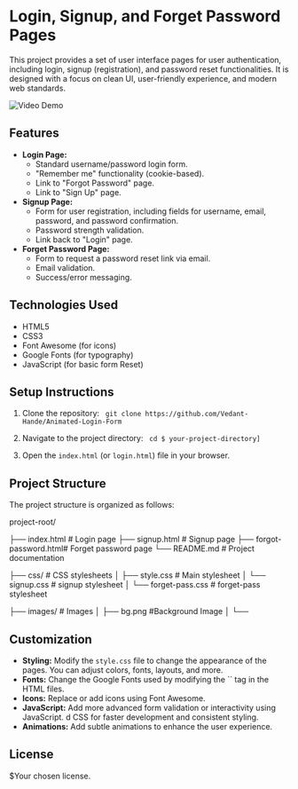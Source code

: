 # Login, Signup, and Forget Password Pages

This project provides a set of user interface pages for user authentication, including login, signup (registration), and password reset functionalities.  It is designed with a focus on clean UI, user-friendly experience, and modern web standards.

![Video Demo](https://animated-login-form-w9y4.vercel.app/ "A short demo ")


## Features

*   **Login Page:**
    *   Standard username/password login form.
    *   "Remember me" functionality (cookie-based).
    *   Link to "Forgot Password" page.
    *   Link to "Sign Up" page.
*   **Signup Page:**
    *   Form for user registration, including fields for username, email, password, and password confirmation.
    *   Password strength validation.
    *   Link back to "Login" page.
*   **Forget Password Page:**
    *   Form to request a password reset link via email.
    *   Email validation.
    *   Success/error messaging.

## Technologies Used

*   HTML5
*   CSS3
*   Font Awesome (for icons)
*   Google Fonts (for typography)
*   JavaScript (for basic form Reset)

## Setup Instructions

1.  Clone the repository:
   ` git clone https://github.com/Vedant-Hande/Animated-Login-Form`

3.  Navigate to the project directory:
   ` cd $ your-project-directory]`
  
4.  Open the `index.html` (or `login.html`) file in your browser.

## Project Structure

The project structure is organized as follows:

project-root/

├── index.html          # Login page
├── signup.html         # Signup page
├── forgot-password.html# Forget password page
└── README.md           # Project documentation

├── css/                # CSS stylesheets
│   ├── style.css       # Main stylesheet
│   └── signup.css      # signup stylesheet
│   └── forget-pass.css # forget-pass stylesheet

├── images/             # Images
│   ├── bg.png          #Background Image
│   └── 

## Customization

*   **Styling:** Modify the `style.css` file to change the appearance of the pages.  You can adjust colors, fonts, layouts, and more.
*   **Fonts:**  Change the Google Fonts used by modifying the `` tag in the HTML files.
*   **Icons:**  Replace or add icons using Font Awesome.
*   **JavaScript:** Add more advanced form validation or interactivity using JavaScript.
                  d CSS for faster development and consistent styling.
*   **Animations:** Add subtle animations to enhance the user experience.

## License

$Your chosen license.
